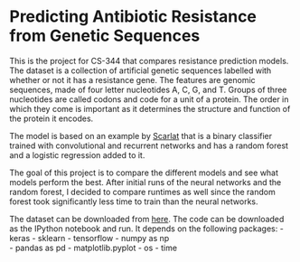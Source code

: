 # Predicting Antibiotic Resistance from Genetic Sequences

This is the project for CS-344 that compares resistance prediction models. The dataset is a collection of artificial genetic sequences labelled with whether or not it has a resistance gene. The features are genomic sequences, made of four letter nucleotides A, C, G, and T. Groups of three nucleotides are called codons and code for a unit of a protein. The order in which they come is important as it determines the structure and function of the protein it encodes.  

The model is based on an example by [Scarlat](https://www.kaggle.com/drscarlat/predict-antibiotic-resistance-w-gene-sequence/data) that is a binary classifier trained with convolutional and recurrent networks and has a random forest and a logistic regression added to it.

The goal of this project is to compare the different models and see what models perform the best. After initial runs of the neural networks and the random forest, I decided to compare runtimes as well since the random forest took significantly less time to train than the neural networks.

The dataset can be downloaded from [here](https://drive.google.com/file/d/1untjB6CcUpZBTAWJ8hYxvrVP_mW98fHA/view?usp=sharing).
The code can be downloaded as the IPython notebook and run. It depends on the following packages:
    - keras
    - sklearn
    - tensorflow 
    - numpy as np  
    - pandas as pd 
    - matplotlib.pyplot 
    - os
    - time
